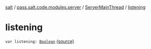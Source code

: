 [salt](../../index.md) / [pass.salt.code.modules.server](../index.md) / [ServerMainThread](index.md) / [listening](./listening.md)

# listening

`var listening: `[`Boolean`](https://kotlinlang.org/api/latest/jvm/stdlib/kotlin/-boolean/index.html) [(source)](https://github.com/kurbaniec-tgm/salt/tree/master/code/modules/server/ServerMainThread.kt#L20)
